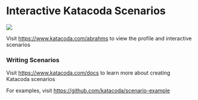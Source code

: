 # Interactive Katacoda Scenarios

[![](http://shields.katacoda.com/katacoda/abrahms/count.svg)](https://www.katacoda.com/abrahms "Get your profile on Katacoda.com")

Visit https://www.katacoda.com/abrahms to view the profile and interactive scenarios

### Writing Scenarios
Visit https://www.katacoda.com/docs to learn more about creating Katacoda scenarios

For examples, visit https://github.com/katacoda/scenario-example
